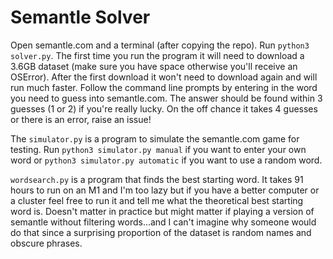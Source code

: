 # Semantle Solver

Open semantle.com and a terminal (after copying the repo).
Run `python3 solver.py`. The first time you run the program it will need to download a 3.6GB dataset (make sure you have space otherwise you'll receive an OSError). After the first download it won't need to download again and will run much faster. Follow the command line prompts by entering in the word you need to guess into semantle.com. The answer should be found within 3 guesses (1 or 2) if you're really lucky. On the off chance it takes 4 guesses or there is an error, raise an issue!

The `simulator.py` is a program to simulate the semantle.com game for testing. Run `python3 simulator.py manual` if you want to enter your own word or `python3 simulator.py automatic` if you want to use a random word.

`wordsearch.py` is a program that finds the best starting word. It takes 91 hours to run on an M1 and I'm too lazy but if you have a better computer or a cluster feel free to run it and tell me what the theoretical best starting word is. Doesn't matter in practice but might matter if playing a version of semantle without filtering words...and I can't imagine why someone would do that since a surprising proportion of the dataset is random names and obscure phrases.

